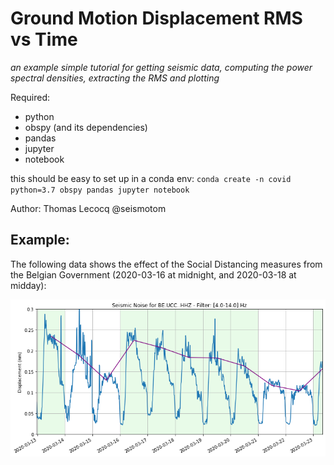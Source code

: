# Ground Motion Displacement RMS vs Time

*an example simple tutorial for getting seismic data, computing the power spectral densities, extracting the RMS and plotting*

Required:

- python
- obspy (and its dependencies)
- pandas
- jupyter
- notebook

this should be easy to set up in a conda env: ``conda create -n covid python=3.7 obspy pandas jupyter notebook``

Author: Thomas Lecocq @seismotom


## Example:
The following data shows the effect of the Social Distancing measures from the
Belgian Government (2020-03-16 at midnight, and 2020-03-18 at midday):

![Example image from this code:](covid-19_ucc.png)
